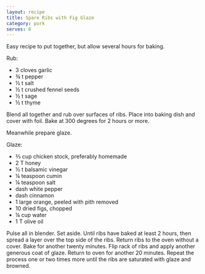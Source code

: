 ```yaml
---
layout: recipe
title: Spare Ribs with Fig Glaze
category: pork
serves: 6
---
```

Easy recipe to put together, but allow several hours for baking.

Rub:

- 3 cloves garlic
- ¾ t pepper
- ½ t salt
- ½ t crushed fennel seeds
- ½ t sage
- ½ t thyme

Blend all together and rub over surfaces of ribs.  Place into baking dish and cover with foil.  Bake at 300 degrees for 2 hours or more.

Meanwhile prepare glaze.

Glaze:

- ⅔ cup chicken stock, preferably homemade
- 2 T honey
- ½ t balsamic vinegar
- ¼ teaspoon cumin
- ¼ teaspoon salt
- dash white pepper
- dash cinnamon
- 1 large orange, peeled with pith removed
- 10 dried figs, chopped
- ¼ cup water
- 1 T olive oil

Pulse all in blender. Set aside. Until ribs have baked at least 2 hours, then spread a layer over the top side of the ribs.  Return ribs to the oven without a cover. Bake for another twenty minutes.  Flip rack of ribs and apply another generous coat of glaze. Return to oven for another 20 minutes. Repeat the process one or two times more until the ribs are saturated with glaze and browned.
